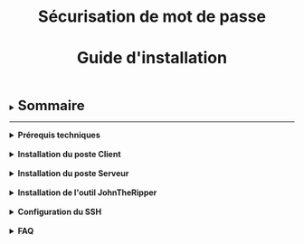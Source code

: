 <div align="center"><h1>Sécurisation de mot de passe</h1></div>
<div align="center"><h1>Guide d'installation</h1></div>
<br>
<br>


<details>

<summary><strong><font size="+2">Sommaire</font></strong></summary>

- <b><i>Prérequis techniques</i></b>
  
- <b><i>Installation du poste Client</i></b>

- <b><i>Installation du poste Serveur</i></b>

- <b><i>Installation de l'outil JohnTheRipper</i></b>

- <b><i>Configuration du SSH</i></b>

- <b><i>FAQ</i></b>

</details>

<HR>

<details>

<summary><strong>Prérequis techniques</strong></summary>

<br>

Disposer de deux machines :

- Une machine avec un OS Ubuntu 22.04 LTS (Client)
- Une machine avec un OS Windows Server 2022 (Serveur)

Outils :

- L'outil [JohnTheRipper](https://github.com/openwall/john) (Version -jumbo)

</details>

<br>

<details>

<summary><strong>Installation du poste Client</strong></summary>

<br>

Pour le poste Client, il nous faut :
  - OS : [Ubuntu 22.04 LTS](https://releases.ubuntu.com/jammy/)
  - Nom : `CLILIN01`
  - Compte Utilisateur : `wilder`
  - Mot de passe : `Azerty1*`
  - Adresse IP fixe : `172.16.10.20/24`

<br>

- Installation des MàJ système : **`sudo apt update && sudo apt upgrade -y`**
- Installation des "Guest Additions" (Dans le cadre d'une VM)
- Désactivation du parefeu : **`sudo ufw disable`**

<br>


  

</details>

<br>

<details>

<summary><strong>Installation du poste Serveur</strong></summary>

<br>

Pour le poste Serveur, il nous faut : 
  - OS : [Windows Server 2022](https://www.microsoft.com/fr-fr/evalcenter/download-windows-server-2022)
  - Nom : `SRVWIN01`
  - Compte : `Administrator`
  - Mot de passe : `Azerty1*`
  - Adresse IP fixe : `172.16.10.10/24`

<br>

  - Installation des MàJ via Windows Update
  - Installation des "Guest Additions" (Dans le cadre d'une VM)
  - Désactivation du parefeu

</details>

<br>

<details>

<summary><strong>Installation de l'outil JohnTheRipper</strong></summary>

<br>

- Installation de l'outil [JohnTheRipper](https://github.com/openwall/john) : **`sudo snap install john-the-ripper`**

![](https://github.com/WildCodeSchool/TSSR-2402-P1-G1-SecurisationDeMotDePasse/blob/main/Images/JTR/JTR_1.jpg)

<br>

- Installation des librairies de [JohnTheRipper](https://github.com/openwall/john) : **`sudo apt install ocl-icd-opencl-dev -y`**

![](https://github.com/WildCodeSchool/TSSR-2402-P1-G1-SecurisationDeMotDePasse/blob/main/Images/JTR/JTR_2.jpg)

<br>

- Edition d'un alias  pour la commande `zip2john` : **`sudo snap alias john-the-ripper.zip2john zip2john`**

![](https://github.com/WildCodeSchool/TSSR-2402-P1-G1-SecurisationDeMotDePasse/blob/main/Images/JTR/JTR_3.jpg)

<br>

- ***[Optionnel]*** Téléchargement de la wordlist [rockyou](https://github.com/brannondorsey/naive-hashcat/releases/download/data/rockyou.txt)

![](https://github.com/WildCodeSchool/TSSR-2402-P1-G1-SecurisationDeMotDePasse/blob/main/Images/JTR/JTR_4.jpg)

![](https://github.com/WildCodeSchool/TSSR-2402-P1-G1-SecurisationDeMotDePasse/blob/main/Images/JTR/JTR_5.jpg)

![](https://github.com/WildCodeSchool/TSSR-2402-P1-G1-SecurisationDeMotDePasse/blob/main/Images/JTR/JTR_6.jpg)

</details>

<br>

<details>

<summary><strong>Configuration du SSH</strong></summary>

# Configuration du SSH

## 1. VM Windows Server
- Exécuter Powershell en "mode administrateur"

- Pour installer le service SSH :  
**``Add-WindowsCapability -Online -Name OpenSSH.Server``**
  
![install](https://github.com/WildCodeSchool/TSSR-2402-P1-G1-SecurisationDeMotDePasse/blob/main/Images/SSH%20WinServ/SSH_WinServ_1.jpg)

<br>

- Pour un démarrage automatique :  
**``Set-Service sshd -StartupType Automatic``**

![auto](https://github.com/WildCodeSchool/TSSR-2402-P1-G1-SecurisationDeMotDePasse/blob/main/Images/SSH%20WinServ/SSH_WinServ_2.jpg)

<br>

- Redémarer la VM et vérifier dans les Services que le serveur OpenSSH est bien "**en cours**" et en "**démarrage automatique**"

![services](https://github.com/WildCodeSchool/TSSR-2402-P1-G1-SecurisationDeMotDePasse/blob/main/Images/SSH%20WinServ/SSH_WinServ_4.jpg)




## 2. VM Ubuntu Client

- Exécuter le Terminal

- Pour installer le service SSH :  
**``sudo apt-get install openssh-server``**

![UBUNTU](https://github.com/WildCodeSchool/TSSR-2402-P1-G1-SecurisationDeMotDePasse/blob/main/Images/Images%20Greg/install%20ssh%20Ubuntu%201.PNG?raw=true)

Lors du message : **`Souhaitez-vous continuer ? [O/n]`**-> Taper **`O`**

<br>

- Une fois le SSH installé, il faut l'activer :  
**``sudo systemctl enable ssh``**

![active](https://github.com/WildCodeSchool/TSSR-2402-P1-G1-SecurisationDeMotDePasse/blob/main/Images/Images%20Greg/activation%20ssh%20ubuntu.PNG?raw=true)

<br>

- Pour terminer, génerer une clé à destination de Windows Server :  
**``ssh-keyscan -t rsa 172.16.10.10``**

![gen](https://github.com/WildCodeSchool/TSSR-2402-P1-G1-SecurisationDeMotDePasse/blob/main/Images/Images%20Greg/generer%20cl%C3%A9%20ubuntu.PNG?raw=true)

<br>

- Redémarer la VM

# 3. Test transfert de fichier

Nous avons paramétré le service SSH sur les deux VM pour le partage de fichier.

- Sur la VM Server Windows, créer le fichier test1.txt à la racine du dossier Administrator :  
**``New-Item -ItemType File -Path "test1.txt``**

![fic](https://github.com/WildCodeSchool/TSSR-2402-P1-G1-SecurisationDeMotDePasse/blob/main/Images/Images%20Greg/cr%C3%A9a%20fichier%20test1.PNG?raw=true)

- Depuis la VM Client Ubuntu, ouvrir le Terminal et taper la commande ci dessous:

**``scp Administrator@172.16.10.10:/C:/Users/Administrator/test1.txt ~/Documents``**

![copie](https://github.com/WildCodeSchool/TSSR-2402-P1-G1-SecurisationDeMotDePasse/blob/main/Images/Images%20Greg/copie%20fichier.PNG?raw=true)

_Attention: le mot de passe demandé sera celui du compte Administrator Windows_

- Le fichier test1 est copié dans le dossier Documents du compte wilder.

<br>

# 4. Accès aux fichiers de Windows Server depuis Ubuntu

- Se rendre dans `Fichiers`, puis `Autres emplacements`, puis `Connexion à un serveur`, et taper l'adresse suivante : **`ssh//Adminsitrator@172.16.10.10`**

![](https://github.com/WildCodeSchool/TSSR-2402-P1-G1-SecurisationDeMotDePasse/blob/main/Images/SSH%20Ubuntu/SSH_Ubuntu_4.jpg)

Cliquer sur `Se connecter`

<br>

- Un mot de passe sera demandé, il s'agira de celui du compte Adminsitrator de Windows Server
  
![](https://github.com/WildCodeSchool/TSSR-2402-P1-G1-SecurisationDeMotDePasse/blob/main/Images/SSH%20Ubuntu/SSH_Ubuntu_6.jpg)

<br>

- L'accès aux fichiers situés sur Windows Server sera effectif

![](https://github.com/WildCodeSchool/TSSR-2402-P1-G1-SecurisationDeMotDePasse/blob/main/Images/SSH%20Ubuntu/SSH_Ubuntu_5.jpg)

<br>

_Si problème, se reporter à la FAQ_

</details>

<br>

<details>

<summary><strong>FAQ</strong></summary>

</details>
